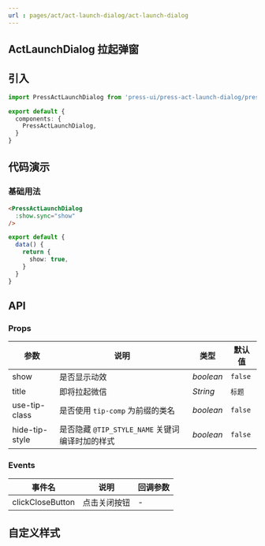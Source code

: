 ```yaml
---
url : pages/act/act-launch-dialog/act-launch-dialog
---
```


## ActLaunchDialog 拉起弹窗


## 引入

```ts
import PressActLaunchDialog from 'press-ui/press-act-launch-dialog/press-act-launch-dialog';

export default {
  components: {
    PressActLaunchDialog,
  }
}
```

## 代码演示

### 基础用法


```html
<PressActLaunchDialog
  :show.sync="show"
/>
```

```ts
export default {
  data() {
    return {
      show: true,
    }
  }
}
```


## API

### Props


| 参数           | 说明                                            | 类型      | 默认值  |
| -------------- | ----------------------------------------------- | --------- | ------- |
| show           | 是否显示动效                                    | _boolean_ | `false` |
| title          | 即将拉起微信                                    | _String_  | `标题`  |
| use-tip-class  | 是否使用 `tip-comp` 为前缀的类名                | _boolean_ | `false` |
| hide-tip-style | 是否隐藏 `@TIP_STYLE_NAME` 关键词编译时加的样式 | _boolean_ | `false` |

### Events

| 事件名           | 说明         | 回调参数 |
| ---------------- | ------------ | -------- |
| clickCloseButton | 点击关闭按钮 | -        |

## 自定义样式

<custom-style />
